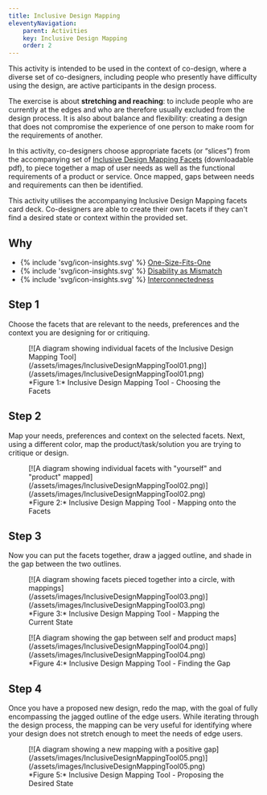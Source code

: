 ```yaml
---
title: Inclusive Design Mapping
eleventyNavigation:
    parent: Activities
    key: Inclusive Design Mapping
    order: 2
---
```


This activity is intended to be used in the context of co-design, where a diverse set of co-designers, including people
who presently have difficulty using the design, are active participants in the design process.

The exercise is about **stretching and reaching**: to include people who are currently at the edges and who are
therefore usually excluded from the design process. It is also about balance and flexibility: creating a design that
does not compromise the experience of one person to make room for the requirements of another.

In this activity, co-designers choose appropriate facets (or “slices”) from the accompanying set of [Inclusive Design
Mapping Facets](/assets/images/InclusiveDesignMappingFacets.pdf) (downloadable pdf), to piece together a map of user
needs as well as the functional requirements of a product or service. Once mapped, gaps between needs and requirements
can then be identified.

This activity utilises the accompanying Inclusive Design Mapping facets card deck. Co-designers are able to create their
own facets if they can't find a desired state or context within the provided set.

## Why

* {% include 'svg/icon-insights.svg' %} [One-Size-Fits-One](/insights/OneSizeFitsOne.html)
* {% include 'svg/icon-insights.svg' %} [Disability as Mismatch](/insights/DisabilityAsMismatch.html)
* {% include 'svg/icon-insights.svg' %} [Interconnectedness](/insights/Interconnectedness.html)

## Step 1

Choose the facets that are relevant to the needs, preferences and the context you are designing for or critiquing.

<figure>
[![A diagram showing individual facets of the Inclusive Design Mapping
Tool](/assets/images/InclusiveDesignMappingTool01.png)](/assets/images/InclusiveDesignMappingTool01.png)
<figcaption>
*Figure 1:* Inclusive Design Mapping Tool - Choosing the Facets
</figcaption>
</figure>

## Step 2

Map your needs, preferences and context on the selected facets. Next, using a different color, map the
product/task/solution you are trying to critique or design.

<figure>
[![A diagram showing individual facets with "yourself" and "product"
mapped](/assets/images/InclusiveDesignMappingTool02.png)](/assets/images/InclusiveDesignMappingTool02.png)
<figcaption>
*Figure 2:* Inclusive Design Mapping Tool - Mapping onto the Facets
</figcaption>
</figure>

## Step 3

Now you can put the facets together, draw a jagged outline, and shade in the gap between the two outlines.

<figure>
[![A diagram showing facets pieced together into a circle, with
mappings](/assets/images/InclusiveDesignMappingTool03.png)](/assets/images/InclusiveDesignMappingTool03.png)
<figcaption>
*Figure 3:* Inclusive Design Mapping Tool - Mapping the Current State
</figcaption>
</figure>

<figure>
[![A diagram showing the gap between self and product
maps](/assets/images/InclusiveDesignMappingTool04.png)](/assets/images/InclusiveDesignMappingTool04.png)
<figcaption>
*Figure 4:* Inclusive Design Mapping Tool - Finding the Gap
</figcaption>
</figure>

## Step 4

Once you have a proposed new design, redo the map, with the goal of fully encompassing the jagged outline of the edge
users. While iterating through the design process, the mapping can be very useful for identifying where your design does
not stretch enough to meet the needs of edge users.

<figure>
[![A diagram showing a new mapping with a positive
gap](/assets/images/InclusiveDesignMappingTool05.png)](/assets/images/InclusiveDesignMappingTool05.png)
<figcaption>
*Figure 5:* Inclusive Design Mapping Tool - Proposing the Desired State
</figcaption>
</figure>
